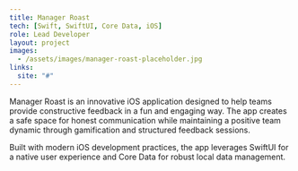 ```yaml
---
title: Manager Roast
tech: [Swift, SwiftUI, Core Data, iOS]
role: Lead Developer
layout: project
images:
  - /assets/images/manager-roast-placeholder.jpg
links:
  site: "#"
---
```


Manager Roast is an innovative iOS application designed to help teams provide constructive feedback in a fun and engaging way. The app creates a safe space for honest communication while maintaining a positive team dynamic through gamification and structured feedback sessions.

Built with modern iOS development practices, the app leverages SwiftUI for a native user experience and Core Data for robust local data management.